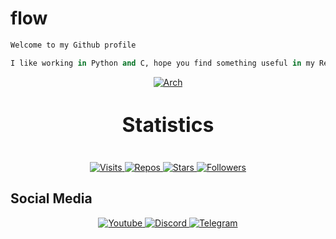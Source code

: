 # flow

```python
Welcome to my Github profile
```

```python
I like working in Python and C, hope you find something useful in my Repos
```

<p align="center">
  <a href="https://archlinux.org/">
    <img src="https://img.shields.io/badge/btw%20i%20use-arch-9b59b6?style=flat&logo=arch%20linux&logoColor=9b59b6&color=9b59b6&" href="https://archlinux.org/" alt="Arch"/>
  </a>
</p>

<p style="font-size:40px;" align="center">
  <font size="+3"><b>Statistics</b></font>
</p>

<p align="center">
  <a href="https://github.com/flowitoo">
      <img src="https://badges.pufler.dev/visits/flowitoo/flowitoo?style=for-the-badge&logo=elixir&logoColor=9b59b6&color=9b59b6&label=profile+visits" alt="Visits"/>
    </a>
    <a href="https://github.com/flowitoo">
      <img src="https://badges.pufler.dev/repos/flowitoo?style=for-the-badge&logo=elixir&logoColor=9b59b6&color=9b59b6" alt="Repos"/>
    </a>
    <a href="https://github.com/flowitoo">
      <img src="https://img.shields.io/github/stars/flowitoo?color=9b59b6&logo=elixir&logoColor=9b59b6&style=for-the-badge" alt="Stars"/>
    </a>
    <a href="https://github.com/flowitoo">
      <img src="https://img.shields.io/github/followers/flowitoo?color=9b59b6&logo=elixir&logoColor=9b59b6&style=for-the-badge" alt="Followers"/>
  </a>
</p>

Social Media
------

<p align="center">
  <a href="https://www.youtube.com/channel/UCZBux-PKRgsdcld3GR7UYJg">
      <img src="https://img.shields.io/youtube/channel/subscribers/UCZBux-PKRgsdcld3GR7UYJg?color=9b59b6&label=Youtube&logo=youtube&logoColor=9b59b6&style=for-the-badge" alt="Youtube"/>
    </a>
    <a href="http://discordapp.com/">
      <img src="https://img.shields.io/badge/Discord-flow%238040-9b59b6?style=for-the-badge&logo=discord&color=9b59b6&logoColor=9b59b6" alt="Discord"/>
    </a>
    <a href="https://t.me/flooow1337">
      <img src="https://img.shields.io/badge/Telegram-@flooow1337-9b59b6?style=for-the-badge&logo=telegram&color=9b59b6&logoColor=9b59b6" alt="Telegram"/>
    </a>
</p>
